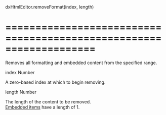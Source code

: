 <!--id-->dxHtmlEditor.removeFormat(index, length)<!--/id-->
===================================================================
===================================================================

<!--shortDescription-->
Removes all formatting and embedded content from the specified range.
<!--/shortDescription-->

<!--paramName1-->index<!--/paramName1-->
<!--paramType1-->Number<!--/paramType1-->
<!--paramDescription1-->
A zero-based index at which to begin removing.
<!--/paramDescription1-->

<!--paramName2-->length<!--/paramName2-->
<!--paramType2-->Number<!--/paramType2-->
<!--paramDescription2-->
The length of the content to be removed.        
[Embedded items](/Documentation/ApiReference/UI_Widgets/dxHtmlEditor/Configuration/toolbar/items/#formatName/formats) have a length of 1. 
<!--/paramDescription2-->

<!--fullDescription-->

<!--/fullDescription-->